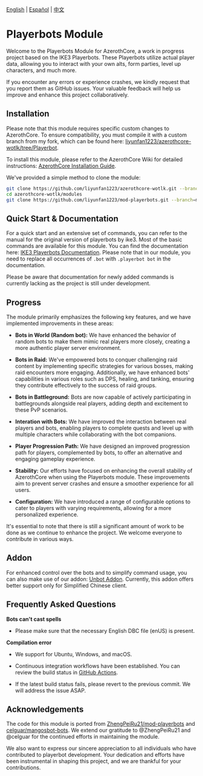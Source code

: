  [English](README.md) | [Español](README_ES.md) | [中文](README_CN.md)

# Playerbots Module

Welcome to the Playerbots Module for AzerothCore, a work in progress project based on the IKE3 Playerbots. These Playerbots utilize actual player data, allowing you to interact with your own alts, form parties, level up characters, and much more.

If you encounter any errors or experience crashes, we kindly request that you report them as GitHub issues. Your valuable feedback will help us improve and enhance this project collaboratively.

## Installation

Please note that this module requires specific custom changes to AzerothCore. To ensure compatibility, you must compile it with a custom branch from my fork, which can be found here: [liyunfan1223/azerothcore-wotlk/tree/Playerbot](https://github.com/liyunfan1223/azerothcore-wotlk/tree/Playerbot).

To install this module, please refer to the AzerothCore Wiki for detailed instructions: [AzerothCore Installation Guide](https://www.azerothcore.org/wiki/installation).

We've provided a simple method to clone the module:

```bash
git clone https://github.com/liyunfan1223/azerothcore-wotlk.git --branch=Playerbot
cd azerothcore-wotlk/modules
git clone https://github.com/liyunfan1223/mod-playerbots.git --branch=master
```

## Quick Start & Documentation

For a quick start and an extensive set of commands, you can refer to the manual for the original version of playerbots by ike3. Most of the basic commands are available for this module. You can find the documentation here: [IKE3 Playerbots Documentation](https://ike3.github.io/mangosbot-docs/). Please note that in our module, you need to replace all occurrences of `.bot` with `.playerbot bot` in the documentation.

Please be aware that documentation for newly added commands is currently lacking as the project is still under development.

## Progress

The module primarily emphasizes the following key features, and we have implemented improvements in these areas:

- **Bots in World (Random bot):** We have enhanced the behavior of random bots to make them mimic real players more closely, creating a more authentic player server environment.

- **Bots in Raid:** We've empowered bots to conquer challenging raid content by implementing specific strategies for various bosses, making raid encounters more engaging. Additionally, we have enhanced bots' capabilities in various roles such as DPS, healing, and tanking, ensuring they contribute effectively to the success of raid groups.

- **Bots in Battleground:** Bots are now capable of actively participating in battlegrounds alongside real players, adding depth and excitement to these PvP scenarios.

- **Interation with Bots:** We have improved the interaction between real players and bots, enabling players to complete quests and level up with multiple characters while collaborating with the bot companions.

- **Player Progression Path:** We have designed an improved progression path for players, complemented by bots, to offer an alternative and engaging gameplay experience.

- **Stability:** Our efforts have focused on enhancing the overall stability of AzerothCore when using the Playerbots module. These improvements aim to prevent server crashes and ensure a smoother experience for all users.

- **Configuration:** We have introduced a range of configurable options to cater to players with varying requirements, allowing for a more personalized experience.

It's essential to note that there is still a significant amount of work to be done as we continue to enhance the project. We welcome everyone to contribute in various ways.

## Addon

For enhanced control over the bots and to simplify command usage, you can also make use of our addon: [Unbot Addon](https://github.com/liyunfan1223/unbot-addon). Currently, this addon offers better support only for Simplified Chinese client.

## Frequently Asked Questions

**Bots can't cast spells**

- Please make sure that the necessary English DBC file (enUS) is present.

**Compilation error**

- We support for Ubuntu, Windows, and macOS.

- Continuous integration workflows have been established. You can review the build status in [GitHub Actions](https://github.com/liyunfan1223/mod-playerbots/actions).

- If the latest build status fails, please revert to the previous commit. We will address the issue ASAP.

## Acknowledgements

The code for this module is ported from [ZhengPeiRu21/mod-playerbots](https://github.com/ZhengPeiRu21/mod-playerbots) and [celguar/mangosbot-bots](https://github.com/celguar/mangosbot-bots). We extend our gratitude to @ZhengPeiRu21 and @celguar for the continued efforts in maintaining the module.

We also want to express our sincere appreciation to all individuals who have contributed to playerbot development. Your dedication and efforts have been instrumental in shaping this project, and we are thankful for your contributions.


